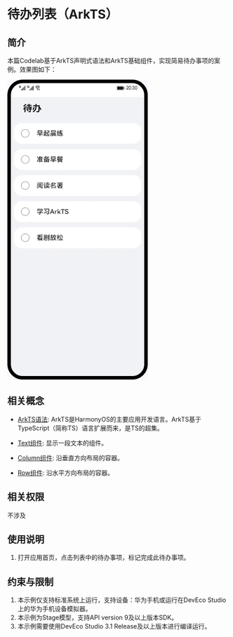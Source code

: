 # 待办列表（ArkTS）

## 简介
本篇Codelab基于ArkTS声明式语法和ArkTS基础组件，实现简易待办事项的案例。效果图如下：

![](screenshots/device/ToDoList.gif)

## 相关概念

- [ArkTS语法](https://developer.harmonyos.com/cn/docs/documentation/doc-guides-V3/arkts-get-started-0000001504769321-V3?catalogVersion=V3): ArkTS是HarmonyOS的主要应用开发语言。ArkTS基于TypeScript（简称TS）语言扩展而来，是TS的超集。

- [Text组件](https://developer.harmonyos.com/cn/docs/documentation/doc-references-V3/ts-basic-components-text-0000001477981201-V3?catalogVersion=V3): 显示一段文本的组件。

- [Column组件](https://developer.harmonyos.com/cn/docs/documentation/doc-references-V3/ts-container-column-0000001478341157-V3?catalogVersion=V3): 沿垂直方向布局的容器。

- [Row组件](https://developer.harmonyos.com/cn/docs/documentation/doc-references-V3/ts-container-row-0000001478061717-V3?catalogVersion=V3): 沿水平方向布局的容器。

## 相关权限

不涉及

## 使用说明

1. 打开应用首页，点击列表中的待办事项，标记完成此待办事项。

## 约束与限制

1. 本示例仅支持标准系统上运行，支持设备：华为手机或运行在DevEco Studio上的华为手机设备模拟器。
2. 本示例为Stage模型，支持API version 9及以上版本SDK。
3. 本示例需要使用DevEco Studio 3.1 Release及以上版本进行编译运行。